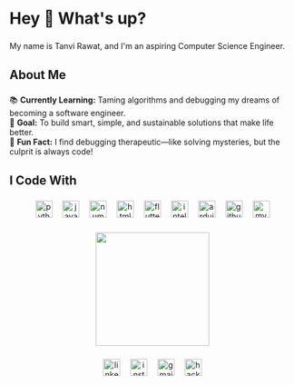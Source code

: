 <h1 align="left">Hey 👋 What's up?</h1>

###

<p align="left">My name is Tanvi Rawat, and I'm an aspiring Computer Science Engineer.</p>

###

<h2 align="left">About Me</h2>

###

<p align="left">
📚 <strong>Currently Learning:</strong> Taming algorithms and debugging my dreams of becoming a software engineer.<br>
🎯 <strong>Goal:</strong> To build smart, simple, and sustainable solutions that make life better.<br>
🎲 <strong>Fun Fact:</strong> I find debugging therapeutic—like solving mysteries, but the culprit is always code!
</p>

###

<h2 align="left">I Code With</h2>

###

<div align="center">
  <img src="https://cdn.jsdelivr.net/gh/devicons/devicon/icons/python/python-original.svg" height="30" alt="python logo" />
  <img width="10" />
  <img src="https://cdn.jsdelivr.net/gh/devicons/devicon/icons/java/java-original.svg" height="30" alt="java logo" />
  <img width="10" />
  <img src="https://cdn.jsdelivr.net/gh/devicons/devicon/icons/numpy/numpy-original.svg" height="30" alt="numpy logo" />
  <img width="10" />
  <img src="https://cdn.jsdelivr.net/gh/devicons/devicon/icons/html5/html5-original.svg" height="30" alt="html5 logo" />
  <img width="10" />
  <img src="https://cdn.jsdelivr.net/gh/devicons/devicon/icons/flutter/flutter-original.svg" height="30" alt="flutter logo" />
  <img width="10" />
  <img src="https://cdn.jsdelivr.net/gh/devicons/devicon/icons/intellij/intellij-original.svg" height="30" alt="intellij logo" />
  <img width="10" />
  <img src="https://cdn.jsdelivr.net/gh/devicons/devicon/icons/arduino/arduino-original.svg" height="30" alt="arduino logo" />
  <img width="10" />
  <img src="https://cdn.jsdelivr.net/gh/devicons/devicon/icons/github/github-original.svg" height="30" alt="github logo" />
  <img width="10" />
  <img src="https://cdn.jsdelivr.net/gh/devicons/devicon/icons/mysql/mysql-original.svg" height="30" alt="mysql logo" />
</div>

###

<div align="center">
  <img height="200" src="https://media.tenor.com/nHBgEK6zEQMAAAAi/cat-gray.gif" />
</div>

###

<div align="center">
  <img src="https://raw.githubusercontent.com/maurodesouza/profile-readme-generator/master/src/assets/icons/social/linkedin/default.svg" height="30" alt="linkedin logo" />
  <img width="10" />
  <img src="https://raw.githubusercontent.com/maurodesouza/profile-readme-generator/master/src/assets/icons/social/instagram/default.svg" height="30" alt="instagram logo" />
  <img width="10" />
  <img src="https://raw.githubusercontent.com/maurodesouza/profile-readme-generator/master/src/assets/icons/social/gmail/default.svg" height="30" alt="gmail logo" />
  <img width="10" />
  <img src="https://raw.githubusercontent.com/maurodesouza/profile-readme-generator/master/src/assets/icons/social/hackerrank/default.svg" height="30" alt="hackerrank logo" />
</div>

###
